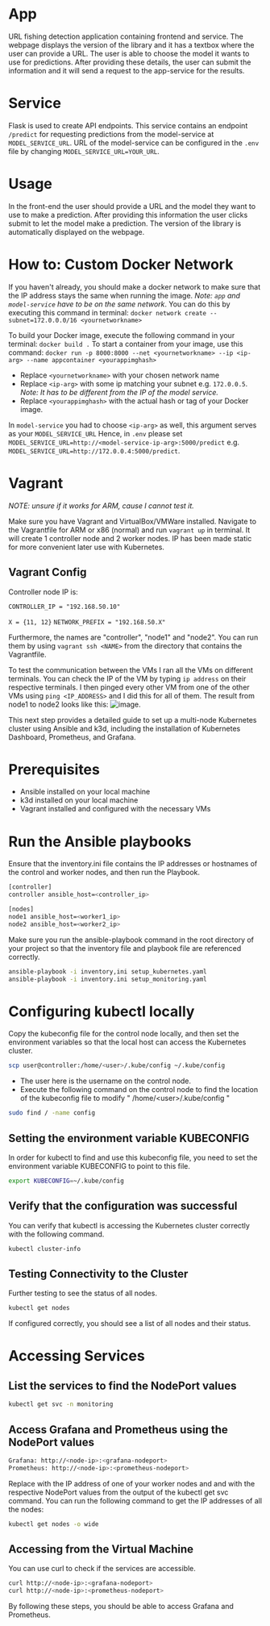 # App

URL fishing detection application containing frontend and service.
The webpage displays the version of the library and it has a textbox where the user can provide a URL.
The user is able to choose the model it wants to use for predictions. After providing these details,
the user can submit the information and it will send a request to the app-service for the results.

# Service

Flask is used to create API endpoints.
This service contains an endpoint `/predict` for requesting predictions from the model-service at `MODEL_SERVICE_URL`.
URL of the model-service can be configured in the `.env` file by changing `MODEL_SERVICE_URL=YOUR_URL`.

# Usage

In the front-end the user should provide a URL and the model they want to use to make a prediction.
After providing this information the user clicks submit to let the model make a prediction.
The version of the library is automatically displayed on the webpage.

# How to: Custom Docker Network

If you haven't already, you should make a docker network to make sure that the IP address stays the same when running the image.
_Note: `app` and `model-service` have to be on the same network_.
You can do this by executing this command in terminal: `docker network create --subnet=172.0.0.0/16 <yournetworkname>`

To build your Docker image, execute the following command in your terminal: `docker build .`
To start a container from your image, use this command: `docker run -p 8000:8000 --net <yournetworkname> --ip <ip-arg> --name appcontainer <yourappimghash>`

- Replace `<yournetworkname>` with your chosen network name
- Replace `<ip-arg>` with some ip matching your subnet e.g. `172.0.0.5`. _Note: It has to be different from the IP of the model service._
- Replace `<yourappimghash>` with the actual hash or tag of your Docker image.

In `model-service` you had to choose `<ip-arg>` as well, this argument serves as your `MODEL_SERVICE_URL`
Hence, in `.env` please set `MODEL_SERVICE_URL=http://<model-service-ip-arg>:5000/predict` e.g. `MODEL_SERVICE_URL=http://172.0.0.4:5000/predict`.

# Vagrant

_NOTE: unsure if it works for ARM, cause I cannot test it._

Make sure you have Vagrant and VirtualBox/VMWare installed.
Navigate to the Vagrantfile for ARM or x86 (normal) and run `vagrant up` in terminal. It will create 1 controller node and 2 worker nodes.
IP has been made static for more convenient later use with Kubernetes.

## Vagrant Config

Controller node IP is:

`CONTROLLER_IP = "192.168.50.10"`

`X = {11, 12}`
`NETWORK_PREFIX = "192.168.50.X"`

Furthermore, the names are "controller", "node1" and "node2". You can run them by using `vagrant ssh <NAME>` from the directory that contains the Vagrantfile.

To test the communication between the VMs I ran all the VMs on different terminals. You can check the IP of the VM by typing `ip address` on their respective terminals. I then pinged every other VM from one of the other VMs using `ping <IP_ADDRESS>` and I did this for all of them. The result from node1 to node2 looks like this: ![image](https://github.com/remla2024-team14/app/assets/72865119/e8be97a1-d1cc-4311-91da-37469c3874a3).

This next step provides a detailed guide to set up a multi-node Kubernetes cluster using Ansible and k3d, including the installation of Kubernetes Dashboard, Prometheus, and Grafana.

# Prerequisites
- Ansible installed on your local machine
- k3d installed on your local machine
- Vagrant installed and configured with the necessary VMs


# Run the Ansible playbooks
Ensure that the inventory.ini file contains the IP addresses or hostnames of the control and worker nodes, and then run the Playbook.
```bash
[controller]
controller ansible_host=<controller_ip>

[nodes]
node1 ansible_host=<worker1_ip>
node2 ansible_host=<worker2_ip>
```
Make sure you run the ansible-playbook command in the root directory of your project so that the inventory file and playbook file are referenced correctly.
```bash
ansible-playbook -i inventory,ini setup_kubernetes.yaml
ansible-playbook -i inventory.ini setup_monitoring.yaml
```
# Configuring kubectl locally
Copy the kubeconfig file for the control node locally, and then set the environment variables so that the local host can access the Kubernetes cluster.
```bash
scp user@controller:/home/<user>/.kube/config ~/.kube/config
```
- The user here is the username on the control node.
- Execute the following command on the control node to find the location of the kubeconfig file to modify " /home/\<user>/.kube/config "
```bash
sudo find / -name config
```
## Setting the environment variable KUBECONFIG
In order for kubectl to find and use this kubeconfig file, you need to set the environment variable KUBECONFIG to point to this file.
```bash
export KUBECONFIG=~/.kube/config
```
## Verify that the configuration was successful
You can verify that kubectl is accessing the Kubernetes cluster correctly with the following command.
```bash
kubectl cluster-info
```
## Testing Connectivity to the Cluster
Further testing to see the status of all nodes.
```bash
kubectl get nodes
```
If configured correctly, you should see a list of all nodes and their status.

# Accessing Services
## List the services to find the NodePort values
```bash
kubectl get svc -n monitoring
```
## Access Grafana and Prometheus using the NodePort values
```bash
Grafana: http://<node-ip>:<grafana-nodeport>
Prometheus: http://<node-ip>:<prometheus-nodeport>
```
Replace <node-ip> with the IP address of one of your worker nodes and <grafana-nodeport> and <prometheus-nodeport> with the respective NodePort values from the output of the kubectl get svc command.
You can run the following command to get the IP addresses of all the nodes:
```bash
kubectl get nodes -o wide
```
## Accessing from the Virtual Machine
You can use curl to check if the services are accessible.
```bash
curl http://<node-ip>:<grafana-nodeport>
curl http://<node-ip>:<prometheus-nodeport>
```
By following these steps, you should be able to access Grafana and Prometheus.

